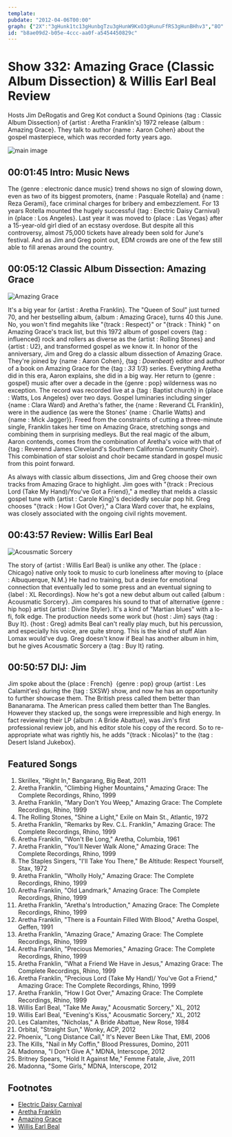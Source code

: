 ```yaml
---
template: 
pubdate: "2012-04-06T00:00"
graph: {"2X":"3gHunk1tc13gHunbgTzu3gHunW9KxO3gHunuFfRS3gHunBHhv3","8O":"","219":"Mq3ljUeyAINnxogUeyAIMOJ5zUeyAI3TmBdUeyAIMq3ljvVERp97qipMq3lj3TmBdIf6aH97qipX6cfd97qipBHm1G","2CX":"9MGtln2Ask9MGtlhGR043Eq51hGR04FjmkRhGR04fde4whGR043Eq51fde4w3Eq51qYVo9"}
id: "b8ae09d2-b05e-4ccc-aa0f-a5454450829c"
---
```






# Show 332: Amazing Grace (Classic Album Dissection) & Willis Earl Beal Review

Hosts Jim DeRogatis and Greg Kot conduct a Sound Opinions {tag : Classic Album Dissection} of {artist : Aretha Franklin's} 1972 release {album : Amazing Grace}. They talk to author {name : Aaron Cohen} about the gospel masterpiece, which was recorded forty years ago.

![main image](https://static.soundopinions.org/images/2012/aretha.jpg)



## 00:01:45 Intro: Music News

The {genre : electronic dance music} trend shows no sign of slowing down, even as two of its biggest promoters, {name : Pasquale Rotella} and {name : Reza Gerami}, face criminal charges for bribery and embezzlement. For 13 years Rotella mounted the hugely successful {tag : Electric Daisy Carnival} in {place : Los Angeles}. Last year it was moved to {place : Las Vegas} after a 15-year-old girl died of an ecstasy overdose. But despite all this controversy, almost 75,000 tickets have already been sold for June's festival. And as Jim and Greg point out, EDM crowds are one of the few still able to fill arenas around the country.



## 00:05:12 Classic Album Dissection: Amazing Grace

![Amazing Grace](https://static.soundopinions.org/assets/332/8O0.jpg)

It's a big year for {artist : Aretha Franklin}. The "Queen of Soul" just turned 70, and her bestselling album, {album : Amazing Grace}, turns 40 this June. No, you won't find megahits like "{track : Respect}" or "{track : Think} " on Amazing Grace's track list, but this 1972 album of gospel covers {tag : influenced} rock and rollers as diverse as the {artist : Rolling Stones} and {artist : U2}, and transformed gospel as we know it. In honor of the anniversary, Jim and Greg do a classic album dissection of Amazing Grace. They're joined by {name : Aaron Cohen}, {tag : *Downbeat*} editor and author of a book on Amazing Grace for the {tag : *33 1/3*} series. Everything Aretha did in this era, Aaron explains, she did in a big way. Her return to {genre : gospel} music after over a decade in the {genre : pop} wilderness was no exception. The record was recorded live at a {tag : Baptist church} in {place : Watts, Los Angeles} over two days. Gospel luminaries including singer {name : Clara Ward} and Aretha's father, the {name : Reverand CL Franklin}, were in the audience (as were the Stones' {name : Charlie Watts} and {name : Mick Jagger}). Freed from the constraints of cutting a three-minute single, Franklin takes her time on Amazing Grace, stretching songs and combining them in surprising medleys. But the real magic of the album, Aaron contends, comes from the combination of Aretha's voice with that of {tag : Reverend James Cleveland's Southern California Community Choir}. This combination of star soloist and choir became standard in gospel music from this point forward.

As always with classic album dissections, Jim and Greg choose their own tracks from Amazing Grace to highlight. Jim goes with "{track : Precious Lord (Take My Hand)/You've Got a Friend}," a medley that melds a classic gospel tune with {artist : Carole King}'s decidedly secular pop hit. Greg chooses "{track : How I Got Over}," a Clara Ward cover that, he explains, was closely associated with the ongoing civil rights movement.



## 00:43:57 Review: Willis Earl Beal

![Acousmatic Sorcery](https://static.soundopinions.org/assets/332/2190.jpg)

The story of {artist : Willis Earl Beal} is unlike any other. The {place : Chicago} native only took to music to curb loneliness after moving to {place : Albuquerque, N.M.} He had no training, but a desire for emotional connection that eventually led to some press and an eventual signing to {label : XL Recordings}. Now he's got a new debut album out called {album : Acousmatic Sorcery}. Jim compares his sound to that of alternative {genre : hip hop} artist {artist : Divine Styler}. It's a kind of "Martian blues" with a lo-fi, folk edge. The production needs some work but {host : Jim} says {tag : Buy It}. {host : Greg} admits Beal can't really play much, but his percussion, and especially his voice, are quite strong. This is the kind of stuff Alan Lomax would've dug. Greg doesn't know if Beal has another album in him, but he gives Acousmatic Sorcery a {tag : Buy It} rating.



## 00:50:57 DIJ: Jim

Jim spoke about the {place : French}  {genre : pop} group {artist : Les Calamit'es} during the {tag : SXSW} show, and now he has an opportunity to further showcase them. The British press called them better than Bananarama. The American press called them better than The Bangles. However they stacked up, the songs were irrepressible and high energy. In fact reviewing their LP {album : A Bride Abattue}, was Jim's first professional review job, and his editor stole his copy of the record. So to re-appropriate what was rightly his, he adds "{track : Nicolas}" to the {tag : Desert Island Jukebox}.



## Featured Songs

1. Skrillex, "Right In," Bangarang, Big Beat, 2011
2. Aretha Franklin, "Climbing Higher Mountains," Amazing Grace: The Complete Recordings, Rhino, 1999
3. Aretha Franklin, "Mary Don't You Weep," Amazing Grace: The Complete Recordings, Rhino, 1999
4. The Rolling Stones, "Shine a Light," Exile on Main St., Atlantic, 1972
5. Aretha Franklin, "Remarks by Rev. C.L. Franklin," Amazing Grace: The Complete Recordings, Rhino, 1999
6. Aretha Franklin, "Won't Be Long," Aretha, Columbia, 1961
7. Aretha Franklin, "You'll Never Walk Alone," Amazing Grace: The Complete Recordings, Rhino, 1999
8. The Staples Singers, "I'll Take You There," Be Altitude: Respect Yourself, Stax, 1972
9. Aretha Franklin, "Wholly Holy," Amazing Grace: The Complete Recordings, Rhino, 1999
10. Aretha Franklin, "Old Landmark," Amazing Grace: The Complete Recordings, Rhino, 1999
11. Aretha Franklin, "Aretha's Introduction," Amazing Grace: The Complete Recordings, Rhino, 1999
12. Aretha Franklin, "There is a Fountain Filled With Blood," Aretha Gospel, Geffen, 1991
13. Aretha Franklin, "Amazing Grace," Amazing Grace: The Complete Recordings, Rhino, 1999
14. Aretha Franklin, "Precious Memories," Amazing Grace: The Complete Recordings, Rhino, 1999
15. Aretha Franklin, "What a Friend We Have in Jesus," Amazing Grace: The Complete Recordings, Rhino, 1999
16. Aretha Franklin, "Precious Lord (Take My Hand)/ You've Got a Friend," Amazing Grace: The Complete Recordings, Rhino, 1999
17. Aretha Franklin, "How I Got Over," Amazing Grace: The Complete Recordings, Rhino, 1999
18. Willis Earl Beal, "Take Me Away," Acousmatic Sorcery," XL, 2012
19. Willis Earl Beal, "Evening's Kiss," Acousmatic Sorcery," XL, 2012
20. Les Calamites, "Nicholas," A Bride Abattue, New Rose, 1984
21. Orbital, "Straight Sun," Wonky, ACP, 2012
22. Phoenix, "Long Distance Call," It's Never Been Like That, EMI, 2006
23. The Kills, "Nail in My Coffin," Blood Pressures, Domino, 2011
24. Madonna, "I Don't Give A," MDNA, Interscope, 2012
25. Britney Spears, "Hold It Against Me," Femme Fatale, Jive, 2011
26. Madonna, "Some Girls," MDNA, Interscope, 2012



## Footnotes

- [Electric Daisy Carnival](http://www.electricdaisycarnival.com/)
- [Aretha Franklin](http://www.arethafranklin.net/us/home)
- [Amazing Grace](http://allmusic.com/album/amazing-grace-r7736)
- [Willis Earl Beal](http://www.willisearlbeal.com/)